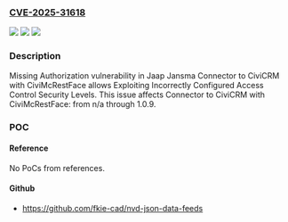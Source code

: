 ### [CVE-2025-31618](https://cve.mitre.org/cgi-bin/cvename.cgi?name=CVE-2025-31618)
![](https://img.shields.io/static/v1?label=Product&message=Connector%20to%20CiviCRM%20with%20CiviMcRestFace&color=blue)
![](https://img.shields.io/static/v1?label=Version&message=n%2Fa%3C%3D%201.0.9%20&color=brighgreen)
![](https://img.shields.io/static/v1?label=Vulnerability&message=CWE-862%20Missing%20Authorization&color=brighgreen)

### Description

Missing Authorization vulnerability in Jaap Jansma Connector to CiviCRM with CiviMcRestFace allows Exploiting Incorrectly Configured Access Control Security Levels. This issue affects Connector to CiviCRM with CiviMcRestFace: from n/a through 1.0.9.

### POC

#### Reference
No PoCs from references.

#### Github
- https://github.com/fkie-cad/nvd-json-data-feeds


